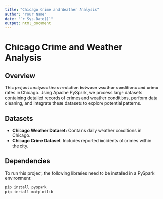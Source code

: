 ```yaml
---
title: "Chicago Crime and Weather Analysis"
author: "Your Name"
date: "`r Sys.Date()`"
output: html_document
---
```


# Chicago Crime and Weather Analysis

## Overview

This project analyzes the correlation between weather conditions and crime rates in Chicago. Using Apache PySpark, we process large datasets containing detailed records of crimes and weather conditions, perform data cleaning, and integrate these datasets to explore potential patterns.

## Datasets

- **Chicago Weather Dataset:** Contains daily weather conditions in Chicago.
- **Chicago Crime Dataset:** Includes reported incidents of crimes within the city.

## Dependencies

To run this project, the following libraries need to be installed in a PySpark environment:

```bash
pip install pyspark
pip install matplotlib
